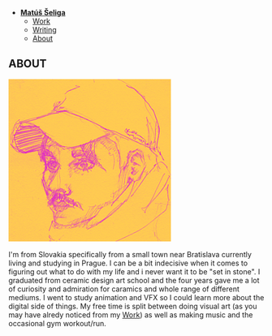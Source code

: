 - [**Matúš Šeliga**](./index.md) <!-- Use `index.md` as well. `./` is a shortcut back to your home page `index.md` -->
    - [Work](work.md)
    - [Writing](writing.md)
    - [About](about.md)

## ABOUT

![A stylized drawing of myself.](img/seliga-headshot.png)

I'm from Slovakia specifically from a small town near Bratislava currently living and studying in Prague. I can be a bit indecisive when it comes to figuring out what to do with my life and i never want it to be "set in stone". I graduated from ceramic design art school and the four years gave me a lot of curiosity and admiration for caramics and whole range of different mediums. I went to study animation and VFX so I could learn more about the digital side of things. 
My free time is split between doing visual art (as you may have alredy noticed from my [Work](work.md)) as well as making music and the occasional gym workout/run.
